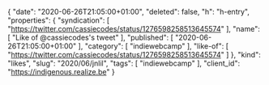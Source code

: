 {
  "date": "2020-06-26T21:05:00+01:00",
  "deleted": false,
  "h": "h-entry",
  "properties": {
    "syndication": [
      "https://twitter.com/cassiecodes/status/1276598258513645574"
    ],
    "name": [
      "Like of @cassiecodes's tweet"
    ],
    "published": [
      "2020-06-26T21:05:00+01:00"
    ],
    "category": [
      "indiewebcamp"
    ],
    "like-of": [
      "https://twitter.com/cassiecodes/status/1276598258513645574"
    ]
  },
  "kind": "likes",
  "slug": "2020/06/jnlil",
  "tags": [
    "indiewebcamp"
  ],
  "client_id": "https://indigenous.realize.be"
}

